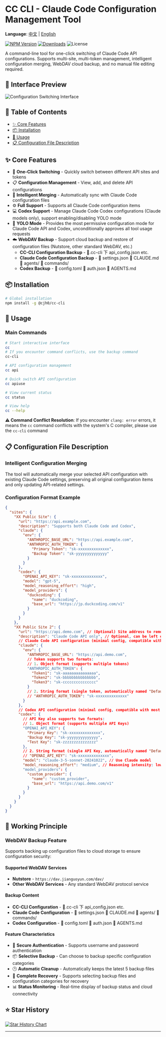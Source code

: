 # CC CLI - Claude Code Configuration Management Tool

**Language**: [中文](README.md) | [English](README_EN.md)

[![NPM Version](https://img.shields.io/npm/v/@cjh0/cc-cli.svg)](https://www.npmjs.com/package/@cjh0/cc-cli)
[![Downloads](https://img.shields.io/npm/dm/@cjh0/cc-cli.svg)](https://www.npmjs.com/package/@cjh0/cc-cli)
![License](https://img.shields.io/badge/license-MIT-green.svg)

A command-line tool for one-click switching of Claude Code API configurations. Supports multi-site, multi-token management, intelligent configuration merging, WebDAV cloud backup, and no manual file editing required.

## 📸 Interface Preview

![Configuration Switching Interface](https://qm-cloud.oss-cn-chengdu.aliyuncs.com/test/otherType/PixPin_2025-09-30_08-42-40.png)

## 📑 Table of Contents

- [✨ Core Features](#-core-features)
- [📦 Installation](#-installation)
- [🚀 Usage](#-usage)
- [📋 Configuration File Description](#-configuration-file-description)

## ✨ Core Features

- 🔄 **One-Click Switching** - Quickly switch between different API sites and tokens
- 📋 **Configuration Management** - View, add, and delete API configurations
- 🔗 **Intelligent Merging** - Automatically sync with Claude Code configuration files
- ⚙️ **Full Support** - Supports all Claude Code configuration items
- 💻 **Codex Support** - Manage Claude Code Codex configurations (Claude models only), support enabling/disabling YOLO mode
- 🚀 **YOLO Mode** - Provides the most permissive configuration mode for Claude Code API and Codex, unconditionally approves all tool usage requests
- ☁️ **WebDAV Backup** - Support cloud backup and restore of configuration files (Nutstore, other standard WebDAV, etc.)
  - **CC-CLI Configuration Backup** - 📁.cc-cli 下 api_config.json etc.
  - **Claude Code Configuration Backup** - 📄 settings.json 📄 CLAUDE.md 📁 agents/ 📁 commands/
  - **Codex Backup** - 📄 config.toml 📄 auth.json 📄 AGENTS.md

## 📦 Installation

```bash
# Global installation
npm install -g @cjh0/cc-cli
```

## 🚀 Usage

### Main Commands

```bash
# Start interactive interface
cc
# If you encounter command conflicts, use the backup command
cc-cli

# API configuration management
cc api

# Quick switch API configuration
cc apiuse

# View current status
cc status

# View help
cc --help
```

**⚠️ Command Conflict Resolution**: If you encounter `clang: error` errors, it means the `cc` command conflicts with the system's C compiler, please use the `cc-cli` command

## 📋 Configuration File Description

### Intelligent Configuration Merging

The tool will automatically merge your selected API configuration with existing Claude Code settings, preserving all original configuration items and only updating API-related settings.

### Configuration Format Example

```json
{
  "sites": {
    "XX Public Site": {
      "url": "https://api.example.com",
      "description": "Supports both Claude Code and Codex",
      "claude": {
        "env": {
          "ANTHROPIC_BASE_URL": "https://api.example.com",
          "ANTHROPIC_AUTH_TOKEN": {
            "Primary Token": "sk-xxxxxxxxxxxxxx",
            "Backup Token": "sk-yyyyyyyyyyyyyy"
          }
        }
      },
      "codex": {
        "OPENAI_API_KEY": "sk-xxxxxxxxxxxxxx",
        "model": "gpt-5",
        "model_reasoning_effort": "high",
        "model_providers": {
          "duckcoding": {
            "name": "duckcoding",
            "base_url": "https://jp.duckcoding.com/v1"
          }
        }
      }
    },
    "XX Public Site 2": {
      "url": "https://api.demo.com", // (Optional) Site address to remember public sites, will support one-click opening later
      "description": "Claude Code API only", // Optional, can be left empty
      // Claude Code API configuration (minimal config, compatible with most official configurations, will override config file)
      "claude": {
        "env": {
          "ANTHROPIC_BASE_URL": "https://api.demo.com",
          // Token supports two formats:
          // 1. Object format (supports multiple tokens)
          "ANTHROPIC_AUTH_TOKEN": {
            "Token1": "sk-aaaaaaaaaaaaaaa",
            "Token2": "sk-bbbbbbbbbbbbbbb",
            "Token3": "sk-ccccccccccccccc"
          }
          // 2. String format (single token, automatically named "Default Token")
          // "ANTHROPIC_AUTH_TOKEN": "sk-xxxxxxxxxxxxxx"
        }
      },
      // Codex API configuration (minimal config, compatible with most official configurations)
      "codex": {
        // API Key also supports two formats:
        // 1. Object format (supports multiple API Keys)
        "OPENAI_API_KEY": {
          "Primary Key": "sk-xxxxxxxxxxxxxx",
          "Backup Key": "sk-yyyyyyyyyyyyyy",
          "Test Key": "sk-zzzzzzzzzzzzzzz"
        },
        // 2. String format (single API Key, automatically named "Default API Key")
        // "OPENAI_API_KEY": "sk-xxxxxxxxxxxxxx",
        "model": "claude-3-5-sonnet-20241022", // Use Claude model
        "model_reasoning_effort": "medium", // Reasoning intensity: low/medium/high
        "model_providers": {
          "custom_provider": {
            "name": "custom_provider",
            "base_url": "https://api.demo.com/v1"
          }
        }
      }
    }
  }
}
```

## 🔄 Working Principle

### WebDAV Backup Feature

Supports backing up configuration files to cloud storage to ensure configuration security:

#### Supported WebDAV Services

- **Nutstore** - `https://dav.jianguoyun.com/dav/`
- **Other WebDAV Services** - Any standard WebDAV protocol service

#### Backup Content

- **CC-CLI Configuration** - 📁.cc-cli 下 api_config.json etc.
- **Claude Code Configuration** - 📄 settings.json 📄 CLAUDE.md 📁 agents/ 📁 commands/
- **Codex Configuration** - 📄 config.toml 📄 auth.json 📄 AGENTS.md

#### Feature Characteristics

- 🔐 **Secure Authentication** - Supports username and password authentication
- 📦 **Selective Backup** - Can choose to backup specific configuration categories
- 🕒 **Automatic Cleanup** - Automatically keeps the latest 5 backup files
- 🔄 **Complete Recovery** - Supports selecting backup files and configuration categories for recovery
- 📊 **Status Monitoring** - Real-time display of backup status and cloud connectivity

## ⭐ Star History

[![Star History Chart](https://api.star-history.com/svg?repos=cjh-store/cc&type=Date)](https://star-history.com/#cjh-store/cc&Date)

---
